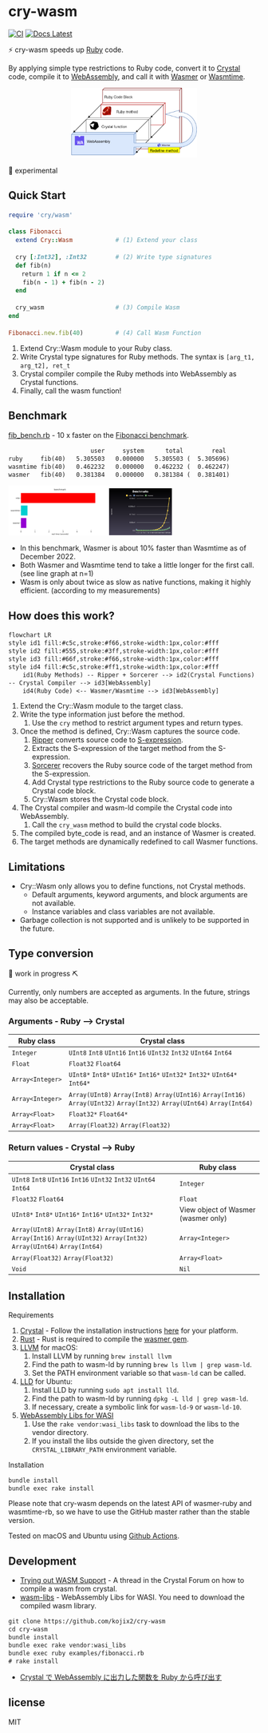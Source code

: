 # cry-wasm

[![CI](https://github.com/kojix2/cry-wasm/actions/workflows/ci.yml/badge.svg)](https://github.com/kojix2/cry-wasm/actions/workflows/ci.yml)
[![Docs Latest](https://img.shields.io/badge/docs-latest-blue.svg)](https://kojix2.github.io/cry-wasm/)

:zap: cry-wasm speeds up [Ruby](https://github.com/ruby/ruby) code.

By applying simple type restrictions to Ruby code, convert it to [Crystal](https://github.com/crystal-lang/crystal) code, compile it to [WebAssembly](https://webassembly.org/), and call it with [Wasmer](https://github.com/wasmerio/wasmer) or [Wasmtime](https://github.com/bytecodealliance/wasmtime).

<div align="center"><img src="https://raw.githubusercontent.com/kojix2/cry-wasm/main/doc/overview.drawio.png" width=50% height=50%></div>

:space_invader: experimental

## Quick Start

```ruby
require 'cry/wasm'

class Fibonacci
  extend Cry::Wasm            # (1) Extend your class

  cry [:Int32], :Int32        # (2) Write type signatures
  def fib(n)
  　return 1 if n <= 2
    fib(n - 1) + fib(n - 2)
  end

  cry_wasm                    # (3) Compile Wasm
end

Fibonacci.new.fib(40)         # (4) Call Wasm Function
```

1. Extend Cry::Wasm module to your Ruby class.
2. Write Crystal type signatures for Ruby methods. The syntax is `[arg_t1, arg_t2], ret_t`
3. Crystal compiler compile the Ruby methods into WebAssembly as Crystal functions.
4. Finally, call the wasm function!

## Benchmark

[fib_bench.rb](https://github.com/kojix2/cry-wasm/blob/main/examples/fib_bench.rb) - 10 x faster on the [Fibonacci benchmark](https://crystal-lang.org/2016/07/15/fibonacci-benchmark/).

```
                       user     system      total        real
ruby     fib(40)   5.305503   0.000000   5.305503 (  5.305696)
wasmtime fib(40)   0.462232   0.000000   0.462232 (  0.462247)
wasmer   fib(40)   0.381384   0.000000   0.381384 (  0.381401)
```

<img src="https://raw.githubusercontent.com/kojix2/cry-wasm/main/doc/benchmark.svg" width="40%" height="40%"><img src="https://raw.githubusercontent.com/kojix2/cry-wasm/main/doc/benchmark_plot.png" width=25% height="25%">

- In this benchmark, Wasmer is about 10% faster than Wasmtime as of December 2022.
- Both Wasmer and Wasmtime tend to take a little longer for the first call. (see line graph at n=1)
- Wasm is only about twice as slow as native functions, making it highly efficient. (according to my measurements)

## How does this work?

```mermaid
flowchart LR
style id1 fill:#c5c,stroke:#f66,stroke-width:1px,color:#fff
style id2 fill:#555,stroke:#3ff,stroke-width:1px,color:#fff
style id3 fill:#66f,stroke:#f66,stroke-width:1px,color:#fff
style id4 fill:#c5c,stroke:#ff1,stroke-width:1px,color:#fff
    id1(Ruby Methods) -- Ripper + Sorcerer --> id2(Crystal Functions) -- Crystal Compiler --> id3[WebAssembly]
    id4(Ruby Code) <-- Wasmer/Wasmtime --> id3[WebAssembly]
```

1. Extend the Cry::Wasm module to the target class.
1. Write the type information just before the method.
   1. Use the `cry` method to restrict argument types and return types.
1. Once the method is defined, Cry::Wasm captures the source code.
   1. [Ripper](https://ruby-doc.org/stdlib-3.1.2/libdoc/ripper/rdoc/Ripper.html) converts source code to [S-expression](https://en.wikipedia.org/wiki/S-expression).
   1. Extracts the S-expression of the target method from the S-expression.
   1. [Sorcerer](https://github.com/rspec-given/sorcerer) recovers the Ruby source code of the target method from the S-expression.
   1. Add Crystal type restrictions to the Ruby source code to generate a Crystal code block.
   1. Cry::Wasm stores the Crystal code block.
1. The Crystal compiler and wasm-ld compile the Crystal code into WebAssembly.
   1. Call the `cry_wasm` method to build the crystal code blocks.
1. The compiled byte_code is read, and an instance of Wasmer is created.
1. The target methods are dynamically redefined to call Wasmer functions.

## Limitations

- Cry::Wasm only allows you to define functions, not Crystal methods.
  - Default arguments, keyword arguments, and block arguments are not available.
  - Instance variables and class variables are not available.
- Garbage collection is not supported and is unlikely to be supported in the future.

## Type conversion

:construction: work in progress :pick:

Currently, only numbers are accepted as arguments. In the future, strings may also be acceptable.

### Arguments - Ruby --> Crystal

| Ruby class       | Crystal class                                                                                                             |
| ---------------- | ------------------------------------------------------------------------------------------------------------------------- |
| `Integer`        | `UInt8` `Int8` `UInt16` `Int16` `UInt32` `Int32` `UInt64` `Int64`                                                         |
| `Float`          | `Float32` `Float64`                                                                                                       |
| `Array<Integer>` | `UInt8*` `Int8*` `UInt16*` `Int16*` `UInt32*` `Int32*` `UInt64*` `Int64*`                                                 |
| `Array<Integer>` | `Array(UInt8)` `Array(Int8)` `Array(UInt16)` `Array(Int16)` `Array(UInt32)` `Array(Int32)` `Array(UInt64)` `Array(Int64)` |
| `Array<Float>`   | `Float32*` `Float64*`                                                                                                     |
| `Array<Float>`   | `Array(Float32)` `Array(Float32)`                                                                                         |

### Return values - Crystal --> Ruby

| Crystal class                                                                                                             | Ruby class                          |
| ------------------------------------------------------------------------------------------------------------------------- | ----------------------------------- |
| `UInt8` `Int8` `UInt16` `Int16` `UInt32` `Int32` `UInt64` `Int64`                                                         | `Integer`                           |
| `Float32` `Float64`                                                                                                       | `Float`                             |
| `UInt8*` `Int8*` `UInt16*` `Int16*` `UInt32*` `Int32*`                                                                    | View object of Wasmer (wasmer only) |
| `Array(UInt8)` `Array(Int8)` `Array(UInt16)` `Array(Int16)` `Array(UInt32)` `Array(Int32)` `Array(UInt64)` `Array(Int64)` | `Array<Integer>`                    |
| `Array(Float32)` `Array(Float32)`                                                                                         | `Array<Float>`                      |
| `Void`                                                                                                                    | `Nil`                               |

## Installation

Requirements

1. [Crystal](https://github.com/crystal-lang/crystal) - Follow the installation instructions [here](https://crystal-lang.org/install/) for your platform.
1. [Rust](https://www.rust-lang.org/) - Rust is required to compile the [wasmer gem](https://github.com/wasmerio/wasmer-ruby).
1. [LLVM](https://llvm.org/) for macOS:
   1. Install LLVM by running `brew install llvm`
   1. Find the path to wasm-ld by running `brew ls llvm | grep wasm-ld`.
   1. Set the PATH environment variable so that `wasm-ld` can be called.
1. [LLD](https://lld.llvm.org/) for Ubuntu:
   1. Install LLD by running `sudo apt install lld`.
   1. Find the path to wasm-ld by running `dpkg -L lld | grep wasm-ld`.
   1. If necessary, create a symbolic link for `wasm-ld-9` or `wasm-ld-10`.
1. [WebAssembly Libs for WASI](https://github.com/lbguilherme/wasm-libs)
   1. Use the `rake vendor:wasi_libs` task to download the libs to the vendor directory.
   1. If you install the libs outside the given directory, set the `CRYSTAL_LIBRARY_PATH` environment variable.

Installation

```
bundle install
bundle exec rake install
```

Please note that cry-wasm depends on the latest API of wasmer-ruby and wasmtime-rb, so we have to use the GitHub master rather than the stable version.

Tested on macOS and Ubuntu using [Github Actions](https://github.com/kojix2/cry-wasm/blob/main/.github/workflows/ci.yml).

## Development

- [Trying out WASM Support](https://forum.crystal-lang.org/t/trying-out-wasm-support/4508) - A thread in the Crystal Forum on how to compile a wasm from crystal.
- [wasm-libs](https://github.com/lbguilherme/wasm-libs) - WebAssembly Libs for WASI. You need to download the compiled wasm library.

```
git clone https://github.com/kojix2/cry-wasm
cd cry-wasm
bundle install
bundle exec rake vendor:wasi_libs
bundle exec ruby examples/fibonacci.rb
# rake install
```

- [Crystal で WebAssembly に出力した関数を Ruby から呼び出す](https://qiita.com/kojix2/items/b233f1419b26f7fc0e1b)

## license

MIT
